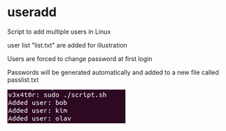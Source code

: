 # useradd
Script to add multiple users in Linux

user list "list.txt" are added for illustration

Users are forced to change password at first login

Passwords will be generated automatically and added to a new file called passlist.txt

![Create a list of users](https://raw.githubusercontent.com/v3x4t0r/useradd/master/photos/Run_script.png)
